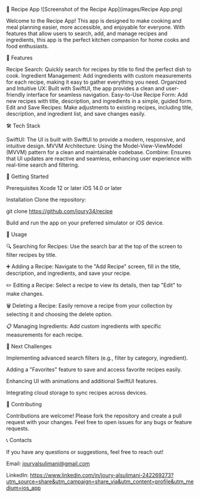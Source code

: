 🍲 Recipe App
![Screenshot of the Recipe App](images/Recipe App.png)


Welcome to the Recipe App! This app is designed to make cooking and meal planning easier, more accessible, and enjoyable for everyone. With features that allow users to search, add, and manage recipes and ingredients, this app is the perfect kitchen companion for home cooks and food enthusiasts.

📲 Features

Recipe Search: Quickly search for recipes by title to find the perfect dish to cook.
Ingredient Management: Add ingredients with custom measurements for each recipe, making it easy to gather everything you need.
Organized and Intuitive UX: Built with SwiftUI, the app provides a clean and user-friendly interface for seamless navigation.
Easy-to-Use Recipe Form: Add new recipes with title, description, and ingredients in a simple, guided form.
Edit and Save Recipes: Make adjustments to existing recipes, including title, description, and ingredient list, and save changes easily.


🛠️ Tech Stack

SwiftUI: The UI is built with SwiftUI to provide a modern, responsive, and intuitive design.
MVVM Architecture: Using the Model-View-ViewModel (MVVM) pattern for a clean and maintainable codebase.
Combine: Ensures that UI updates are reactive and seamless, enhancing user experience with real-time search and filtering.

🚀 Getting Started

Prerequisites
Xcode 12 or later
iOS 14.0 or later


Installation
Clone the repository:

git clone https://github.com/joury34/recipe

Build and run the app on your preferred simulator or iOS device.

📖 Usage

🔍 Searching for Recipes: Use the search bar at the top of the screen to filter recipes by title.

➕ Adding a Recipe: Navigate to the "Add Recipe" screen, fill in the title, description, and ingredients, and save your recipe.

✏️ Editing a Recipe: Select a recipe to view its details, then tap "Edit" to make changes.

🗑️ Deleting a Recipe: Easily remove a recipe from your collection by selecting it and choosing the delete option.

📋 Managing Ingredients: Add custom ingredients with specific measurements for each recipe.


🚧 Next Challenges

Implementing advanced search filters (e.g., filter by category, ingredient).

Adding a "Favorites" feature to save and access favorite recipes easily.

Enhancing UI with animations and additional SwiftUI features.

Integrating cloud storage to sync recipes across devices.

🤝 Contributing

Contributions are welcome! Please fork the repository and create a pull request with your changes. Feel free to open issues for any bugs or feature requests.

📞 Contacts

If you have any questions or suggestions, feel free to reach out!

Email: jouryalsulimani@gmail.com

LinkedIn: https://www.linkedin.com/in/joury-alsulimani-242269273?utm_source=share&utm_campaign=share_via&utm_content=profile&utm_medium=ios_app

